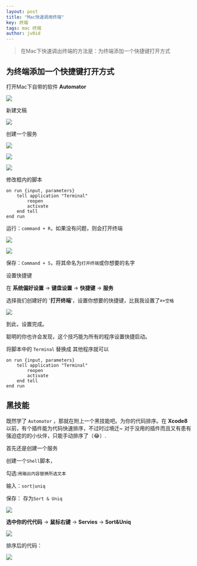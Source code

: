 ```yaml
---
layout: post
title: "Mac快速调用终端"
key: 终端
tags: mac 终端
author: jv0id
---
```





>在Mac下快速调出终端的方法是：为终端添加一个快捷键打开方式

## 为终端添加一个快捷键打开方式

打开Mac下自带的软件 **Automator**

![](https://raw.githubusercontent.com/jv0id/jv0id.github.io/master/images/mac/1.jpg)

新建文稿

![](https://raw.githubusercontent.com/jv0id/jv0id.github.io/master/images/mac/2.jpg)

创建一个服务

![](https://raw.githubusercontent.com/jv0id/jv0id.github.io/master/images/mac/3.jpg)

![](https://raw.githubusercontent.com/jv0id/jv0id.github.io/master/images/mac/4.jpg)

![](https://raw.githubusercontent.com/jv0id/jv0id.github.io/master/images/mac/5.jpg)

修改框内的脚本

```
on run {input, parameters}
	tell application "Terminal"
		reopen
		activate
	end tell
end run

```

运行：`command + R`，如果没有问题，则会打开终端

![](https://raw.githubusercontent.com/jv0id/jv0id.github.io/master/images/mac/6.jpg)

![](https://raw.githubusercontent.com/jv0id/jv0id.github.io/master/images/mac/7.jpg)

保存：`Command + S`，将其命名为`打开终端`或你想要的名字

设置快捷键

在 **系统偏好设置** -> **键盘设置** -> **快捷键** -> **服务**

选择我们创建好的 '**打开终端**'，设置你想要的快捷键，比我我设置了`⌘+空格`

![](https://raw.githubusercontent.com/jv0id/jv0id.github.io/master/images/mac/8.jpg)

到此，设置完成。

聪明的你也许会发现，这个技巧能为所有的程序设置快捷启动。

将脚本中的 `Terminal` 替换成 其他程序就可以

```
on run {input, parameters}
    tell application "Terminal"
        reopen
        activate
    end tell
end run

```

## 黑技能

既然学了 `Automator` ，那就在附上一个黑技能吧。为你的代码排序。在 **Xcode8**以前，有个插件能为代码快速排序，不过时过境迁~ 对于没用的插件而且又有患有强迫症的的小伙伴，只能手动排序了（😂）.

首先还是创建一个服务

创建一个`Shell`脚本，

勾选:`用输出内容替换所选文本`

输入：`sort|uniq` 

保存： 存为`Sort & Uniq`

![](https://raw.githubusercontent.com/jv0id/jv0id.github.io/master/images/mac/9.jpg)

**选中你的代代码** -> **鼠标右键** -> **Servies** -> **Sort&Uniq**

![](https://raw.githubusercontent.com/jv0id/jv0id.github.io/master/images/mac/10.jpg)

排序后的代码：

![](https://raw.githubusercontent.com/jv0id/jv0id.github.io/master/images/mac/11.jpg)

